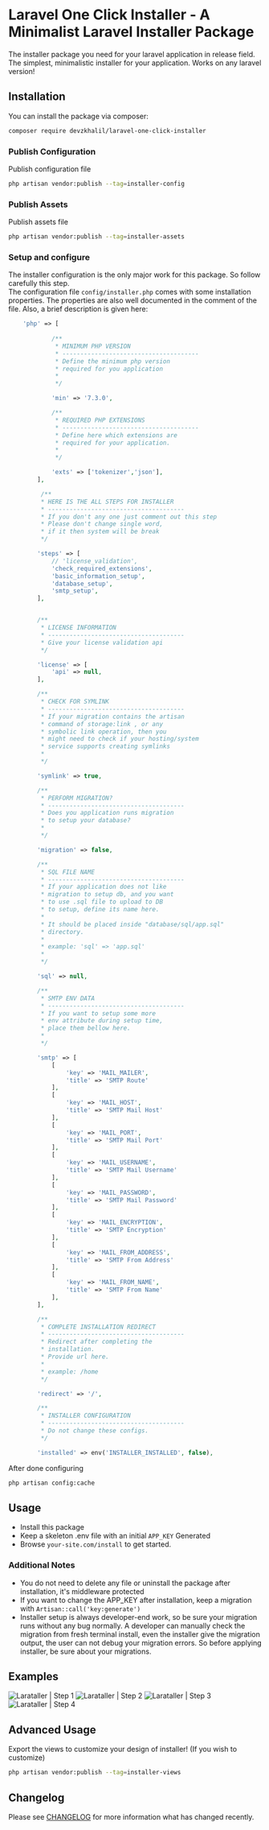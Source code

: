 # Laravel One Click Installer - A Minimalist Laravel Installer Package

The installer package you need for your laravel application in release field. The simplest, minimalistic installer for your application. Works on any laravel version!

## Installation

You can install the package via composer:

``` bash
composer require devzkhalil/laravel-one-click-installer
```

### Publish Configuration

Publish configuration file

```bash
php artisan vendor:publish --tag=installer-config
```

### Publish Assets

Publish assets file

```bash
php artisan vendor:publish --tag=installer-assets
```

### Setup and configure

The installer configuration is the only major work for this package. So follow carefully this step.  
The configuration file ``config/installer.php`` comes with some installation properties. The properties are also well documented in the comment of the file. Also, a brief description is given here:

```php
    'php' => [
        
            /**
             * MINIMUM PHP VERSION
             * --------------------------------------
             * Define the minimum php version 
             * required for you application
             * 
             */

            'min' => '7.3.0',

            /**
             * REQUIRED PHP EXTENSIONS
             * --------------------------------------
             * Define here which extensions are
             * required for your application.
             * 
             */

            'exts' => ['tokenizer','json'],
        ],

         /**
         * HERE IS THE ALL STEPS FOR INSTALLER
         * --------------------------------------
         * If you don't any one just comment out this step
         * Please don't change single word, 
         * if it then system will be break
         */

        'steps' => [
            // 'license_validation',
            'check_required_extensions',
            'basic_information_setup',
            'database_setup',
            'smtp_setup',
        ],


        /**
         * LICENSE INFORMATION
         * --------------------------------------
         * Give your license validation api 
         */

        'license' => [
            'api' => null,
        ],

        /**
         * CHECK FOR SYMLINK
         * --------------------------------------
         * If your migration contains the artisan
         * command of storage:link , or any 
         * symbolic link operation, then you 
         * might need to check if your hosting/system
         * service supports creating symlinks
         * 
         */

        'symlink' => true,

        /**
         * PERFORM MIGRATION?
         * --------------------------------------
         * Does you application runs migration 
         * to setup your database?
         * 
         */

        'migration' => false,

        /**
         * SQL FILE NAME
         * --------------------------------------
         * If your application does not like
         * migration to setup db, and you want
         * to use .sql file to upload to DB
         * to setup, define its name here.
         * 
         * It should be placed inside "database/sql/app.sql"
         * directory.
         * 
         * example: 'sql' => 'app.sql'
         * 
         */

        'sql' => null,

        /**
         * SMTP ENV DATA
         * --------------------------------------
         * If you want to setup some more 
         * env attribute during setup time,
         * place them bellow here.
         * 
         */

        'smtp' => [
            [
                'key' => 'MAIL_MAILER',
                'title' => 'SMTP Route'
            ],
            [
                'key' => 'MAIL_HOST',
                'title' => 'SMTP Mail Host'
            ],
            [
                'key' => 'MAIL_PORT',
                'title' => 'SMTP Mail Port'
            ],
            [
                'key' => 'MAIL_USERNAME',
                'title' => 'SMTP Mail Username'
            ],
            [
                'key' => 'MAIL_PASSWORD',
                'title' => 'SMTP Mail Password'
            ],
            [
                'key' => 'MAIL_ENCRYPTION',
                'title' => 'SMTP Encryption'
            ],
            [
                'key' => 'MAIL_FROM_ADDRESS',
                'title' => 'SMTP From Address'
            ],
            [
                'key' => 'MAIL_FROM_NAME',
                'title' => 'SMTP From Name'
            ],
        ],

        /**
         * COMPLETE INSTALLATION REDIRECT
         * --------------------------------------
         * Redirect after completing the 
         * installation.
         * Provide url here.
         * 
         * example: /home
         */

        'redirect' => '/',

        /**
         * INSTALLER CONFIGURATION 
         * --------------------------------------
         * Do not change these configs.
         */

        'installed' => env('INSTALLER_INSTALLED', false),
```


After done configuring
```bash
php artisan config:cache
```

## Usage

- Install this package
- Keep a skeleton .env file with an initial ``APP_KEY`` Generated
- Browse ``your-site.com/install`` to get started.

### Additional Notes
- You do not need to delete any file or uninstall the package after installation, it's middleware protected
- If you want to change the APP_KEY after installation, keep a migration with ``Artisan::call('key:generate')``
- Installer setup is always developer-end work, so be sure your migration runs without any bug normally. A developer can manually check the migration from fresh terminal install, even the installer give the migration output, the user can not debug your migration errors. So before applying installer, be sure about your migrations.

## Examples 
![Larataller | Step 1](examples/step1.png)
![Larataller | Step 2](examples/step2.png)
![Larataller | Step 3](examples/step3.png)
![Larataller | Step 4](examples/step4.png)

## Advanced Usage

Export the views to customize your design of installer! (If you wish to customize)

```bash
php artisan vendor:publish --tag=installer-views
```

## Changelog

Please see [CHANGELOG](CHANGELOG.md) for more information what has changed recently.
